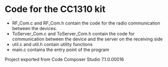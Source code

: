 # Code for the CC1310 kit

* RF\_Com.c and RF\_Com.h contain the code for the radio communication between the devices.
* ToServer\_Com.c and ToServer\_Com.h contain the code for communication between the device and the server
on the receiving side
* util.c and util.h contain utility functions
* main.c contains the entry point of the program

Project exported from Code Composer Studio 7.1.0.00016
